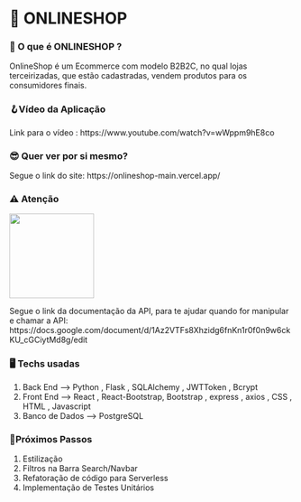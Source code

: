 # 🛒 ONLINESHOP 

### 🤔 O que é ONLINESHOP ?

<p>OnlineShop é um Ecommerce com modelo B2B2C, no qual lojas terceirizadas, que estão cadastradas, vendem produtos para os consumidores finais.</p>

### 🪝Vídeo da Aplicação

<p>Link para o vídeo : https://www.youtube.com/watch?v=wWppm9hE8co</p> 

### 😎 Quer ver por si mesmo? 

<p>Segue o link do site: https://onlineshop-main.vercel.app/ </p>

### ⚠️ Atenção 

<img src="https://user-images.githubusercontent.com/62529344/202046551-da0a78df-59a7-43e6-997c-1149339fd8ee.gif" height="150px" width="150px">

<p>Segue o link da documentação da API, para te ajudar quando for manipular e chamar a API: https://docs.google.com/document/d/1Az2VTFs8Xhzidg6fnKn1r0f0n9w6ckKU_cGCiytMd8g/edit</p>

### 🖥️ Techs usadas

<ol>
  <li>Back End --> Python , Flask , SQLAlchemy , JWTToken , Bcrypt  </li>
  <li>Front End --> React , React-Bootstrap,  Bootstrap , express , axios , CSS , HTML , Javascript  </li>
  <li>Banco de Dados --> PostgreSQL  </li>
</ol>


### 🚶Próximos Passos
<ol>
  <li>Estilização</li>
  <li>Filtros na Barra Search/Navbar</li>
  <li>Refatoração de código para Serverless</li>
  <li>Implementação de Testes Unitários</li>
</ol>
